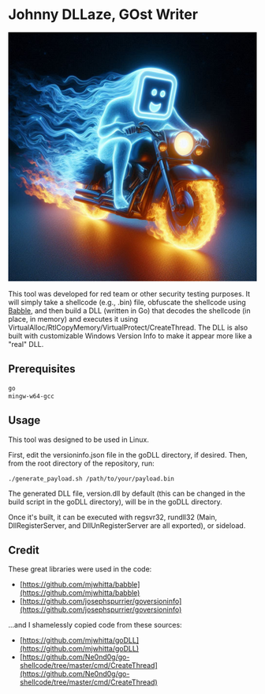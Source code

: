 # Johnny DLLaze, GOst Writer

![](johnny_dllaze.jpg)

This tool was developed for red team or other security testing purposes. It will simply take a shellcode (e.g., .bin) file, obfuscate the shellcode using [Babble](https://github.com/mjwhitta/babble), and then build a DLL (written in Go) that decodes the shellcode (in place, in memory) and executes it using VirtualAlloc/RtlCopyMemory/VirtualProtect/CreateThread. The DLL is also built with customizable Windows Version Info to make it appear more like a "real" DLL.

## Prerequisites

```
go
mingw-w64-gcc
```

## Usage

This tool was designed to be used in Linux.

First, edit the versioninfo.json file in the goDLL directory, if desired. Then, from the root directory of the repository, run:

```
./generate_payload.sh /path/to/your/payload.bin
```

The generated DLL file, version.dll by default (this can be changed in the build script in the goDLL directory), will be in the goDLL directory.

Once it's built, it can be executed with regsvr32, rundll32 (Main, DllRegisterServer, and DllUnRegisterServer are all exported), or sideload.

## Credit

These great libraries were used in the code:
- [https://github.com/mjwhitta/babble](https://github.com/mjwhitta/babble)
- [https://github.com/josephspurrier/goversioninfo](https://github.com/josephspurrier/goversioninfo)

...and I shamelessly copied code from these sources:
- [https://github.com/mjwhitta/goDLL](https://github.com/mjwhitta/goDLL)
- [https://github.com/Ne0nd0g/go-shellcode/tree/master/cmd/CreateThread](https://github.com/Ne0nd0g/go-shellcode/tree/master/cmd/CreateThread)
